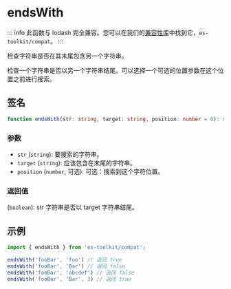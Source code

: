# endsWith

::: info
此函数与 lodash 完全兼容。您可以在我们的[兼容性库](../../../compatibility.md)中找到它，`es-toolkit/compat`。
:::

检查字符串是否在其末尾包含另一个字符串。

检查一个字符串是否以另一个字符串结尾。可以选择一个可选的位置参数在这个位置之前进行搜索。

## 签名

```typescript
function endsWith(str: string, target: string, position: number = 0): string;
```

### 参数

- `str` (`string`): 要搜索的字符串。
- `target` (`string`): 应该包含在末尾的字符串。
- `position` (`number`, 可选): 可选：搜索到这个字符位置。

### 返回值

(`boolean`): str 字符串是否以 target 字符串结尾。

## 示例

```typescript
import { endsWith } from 'es-toolkit/compat';

endsWith('fooBar', 'foo') // 返回 true
endsWith('fooBar', 'Bar') // 返回 false
endsWith('fooBar', 'abcdef') // 返回 false
endsWith('fooBar', 'Bar', 3) // 返回 true
```
